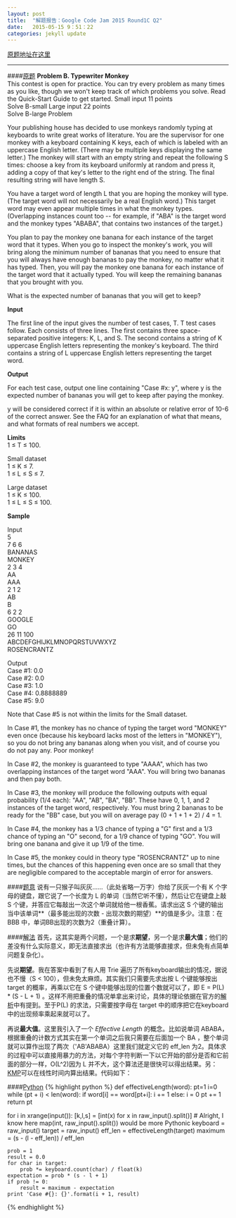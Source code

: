 ```yaml
---
layout: post
title:  "解题报告：Google Code Jam 2015 Round1C Q2"
date:   2015-05-15 9：51：22
categories: jekyll update
---
```


[原题地址在这里][question]

---

####[原题][null-link]
**Problem B. Typewriter Monkey**  
This contest is open for practice. You can try every problem as many times as you like, though we won't keep track of which problems you solve. Read the Quick-Start Guide to get started.
Small input
11 points	
Solve B-small
Large input
22 points	
Solve B-large
Problem

Your publishing house has decided to use monkeys randomly typing at keyboards to write great works of literature. You are the supervisor for one monkey with a keyboard containing K keys, each of which is labeled with an uppercase English letter. (There may be multiple keys displaying the same letter.) The monkey will start with an empty string and repeat the following S times: choose a key from its keyboard uniformly at random and press it, adding a copy of that key's letter to the right end of the string. The final resulting string will have length S.

You have a target word of length L that you are hoping the monkey will type. (The target word will not necessarily be a real English word.) This target word may even appear multiple times in what the monkey types. (Overlapping instances count too -- for example, if "ABA" is the target word and the monkey types "ABABA", that contains two instances of the target.)

You plan to pay the monkey one banana for each instance of the target word that it types. When you go to inspect the monkey's work, you will bring along the minimum number of bananas that you need to ensure that you will always have enough bananas to pay the monkey, no matter what it has typed. Then, you will pay the monkey one banana for each instance of the target word that it actually typed. You will keep the remaining bananas that you brought with you.

What is the expected number of bananas that you will get to keep?  

**Input**

The first line of the input gives the number of test cases, T. T test cases follow. Each consists of three lines. The first contains three space-separated positive integers: K, L, and S. The second contains a string of K uppercase English letters representing the monkey's keyboard. The third contains a string of L uppercase English letters representing the target word.

**Output**

For each test case, output one line containing "Case #x: y", where y is the expected number of bananas you will get to keep after paying the monkey.

y will be considered correct if it is within an absolute or relative error of 10-6 of the correct answer. See the FAQ for an explanation of what that means, and what formats of real numbers we accept.  

**Limits**  
1 ≤ T ≤ 100.  

Small dataset  
1 ≤ K ≤ 7.  
1 ≤ L ≤ S ≤ 7.  

Large dataset  
1 ≤ K ≤ 100.  
1 ≤ L ≤ S ≤ 100.  

**Sample**

Input  
5  
7 6 6  
BANANAS  
MONKEY  
2 3 4  
AA  
AAA  
2 1 2  
AB  
B  
6 2 2  
GOOGLE  
GO  
26 11 100  
ABCDEFGHIJKLMNOPQRSTUVWXYZ  
ROSENCRANTZ  

Output  
Case #1: 0.0  
Case #2: 0.0  
Case #3: 1.0  
Case #4: 0.8888889  
Case #5: 9.0  

Note that Case #5 is not within the limits for the Small dataset.

In Case #1, the monkey has no chance of typing the target word "MONKEY" even once (because his keyboard lacks most of the letters in "MONKEY"), so you do not bring any bananas along when you visit, and of course you do not pay any. Poor monkey!

In Case #2, the monkey is guaranteed to type "AAAA", which has two overlapping instances of the target word "AAA". You will bring two bananas and then pay both.

In Case #3, the monkey will produce the following outputs with equal probability (1/4 each): "AA", "AB", "BA", "BB". These have 0, 1, 1, and 2 instances of the target word, respectively. You must bring 2 bananas to be ready for the "BB" case, but you will on average pay (0 + 1 + 1 + 2) / 4 = 1.

In Case #4, the monkey has a 1/3 chance of typing a "G" first and a 1/3 chance of typing an "O" second, for a 1/9 chance of typing "GO". You will bring one banana and give it up 1/9 of the time.

In Case #5, the monkey could in theory type "ROSENCRANTZ" up to nine times, but the chances of this happening even once are so small that they are negligible compared to the acceptable margin of error for answers.

####[题意][null-link]
说有一只猴子叫灰灰……（此处省略一万字）你给了灰灰一个有 K 个字母的键盘，跟它说了一个长度为 L 的单词（当然它听不懂），然后让它在键盘上敲 S 个键，并答应它每敲出一次这个单词就给他一根香蕉。请求出这 S 个键的输出当中该单词**（最多能出现的次数 - 出现次数的期望）**的值是多少。注意：在 BBB 中，单词BB出现的次数为2（重叠计算）。

####[解法][null-link]
首先，这其实是两个问题，一个是求**期望**，另一个是求**最大值**；他们的差没有什么实际意义，即无法直接求出（也许有方法能够直接求，但未免有点简单问题复杂化）。

先说**期望**。我在答案中看到了有人用 Trie 遍历了所有keyboard输出的情况，据说也不慢（S < 100），但未免太麻烦。其实我们只需要先求出按 L 个键能够按出 target 的概率，再乘以它在 S 个键中能够出现的位置个数就可以了，即 E = P(L) * (S - L + 1) 。这样不用把重叠的情况单拿出来讨论，具体的理论依据在官方的[解析][analysis]中有提到。至于P(L) 的求法，只需要按字母在 target 中的顺序把它在keyboard中的出现频率乘起来就可以了。

再说**最大值**。这里我引入了一个 *Effective Length* 的概念。比如说单词 ABABA，根据重叠的计数方式其实在第一个单词之后我只需要在后面加一个 BA ，整个单词就可以算作出现了两次（'AB'ABABA）这里我们就定义它的 eff_len 为2。具体求的过程中可以直接用暴力的方法，对每个字符判断一下以它开始的部分是否和它前面的部分一样，O(L^2)因为 L 并不大，这个算法还是很快可以得出结果。另：[KMP][KMP]可以在线性时间内算出结果。代码如下：  

####[Python][null-link]
{% highlight python %}
def effectiveLength(word):
	pt=1
	i=0
	while (pt + i) < len(word):
		if word[i] == word[pt+i]:
			i += 1
		else:
			i = 0
			pt += 1
	return pt

for i in xrange(input()):
	[k,l,s] = [int(x) for x in raw_input().split()]
	# Alright, I know here map(int, raw_input().split()) would be more Pythonic
	keyboard = raw_input()
	target = raw_input()
	eff_len = effectiveLength(target)
	maximum = (s - (l - eff_len)) / eff_len

	prob = 1
	result = 0.0
	for char in target:
		prob *= keyboard.count(char) / float(k)
	expectation = prob * (s - l + 1)
	if prob != 0:
		result = maximum - expectation
	print 'Case #{}: {}'.format(i + 1, result)
{% endhighlight %}

[null-link]: chrome://not-a-link
[question]: https://code.google.com/codejam/contest/4244486/dashboard
[analysis]: https://code.google.com/codejam/contest/4244486/dashboard#s=a&a=1
[KMP]: https://www.topcoder.com/community/data-science/data-science-tutorials/introduction-to-string-searching-algorithms/
